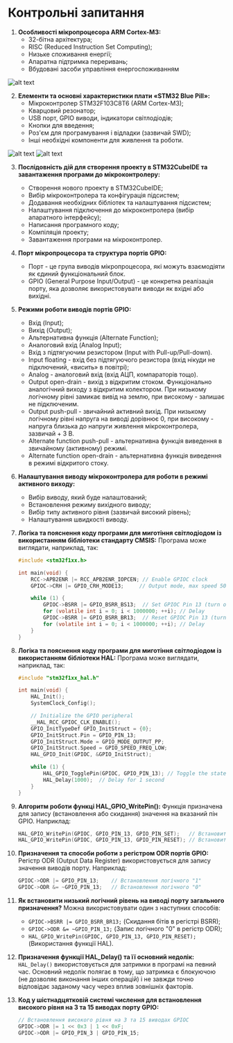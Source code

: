 # Контрольні запитання

1. **Особливості мікропроцесора ARM Cortex-M3:**
   - 32-бітна архітектура;
   - RISC (Reduced Instruction Set Computing);
   - Низьке споживання енергії;
   - Апаратна підтримка переривань;
   - Вбудовані засоби управління енергоспоживанням
   
![alt text](READMEfiles/image.png)

2. **Елементи та основні характеристики плати «STM32 Blue Pill»:**
   - Мікроконтролер STM32F103C8T6 (ARM Cortex-M3);
   - Кварцовий резонатор;
   - USB порт, GPIO виводи, індикатори світлодіодів;
   - Кнопки для введення;
   - Роз'єм для програмування і відладки (зазвичай SWD);
   - Інші необхідні компоненти для живлення та роботи.

![alt text](READMEfiles/image2.png)
![alt text](READMEfiles/image3.png)

3. **Послідовність дій для створення проекту в STM32CubeIDE та завантаження програми до мікроконтролеру:**
   - Створення нового проекту в STM32CubeIDE;
   - Вибір мікроконтролера та конфігурація підсистем;
   - Додавання необхідних бібліотек та налаштування підсистем;
   - Налаштування підключення до мікроконтролера (вибір апаратного інтерфейсу);
   - Написання програмного коду;
   - Компіляція проекту;
   - Завантаження програми на мікроконтролер.

4. **Порт мікропроцесора та структура портів GPIO:**
   
   - Порт - це група виводів мікропроцесора, які можуть взаємодіяти як єдиний функціональний блок.
   - GPIO (General Purpose Input/Output) - це конкретна реалізація порту, яка дозволяє використовувати виводи як вхідні або вихідні.

5. **Режими роботи виводів портів GPIO:**
   
   - Вхід (Input);
   - Вихід (Output);
   - Альтернативна функція (Alternate Function);
   - Аналоговий вхід (Analog Input);
   - Вхід з підтягуючим резистором (Input with Pull-up/Pull-down).
   - Input floating - вхід без підтягуючого резистора (вхід нікуди не
     підключений, «висить» в повітрі);
   - Analog - аналоговий вхід (вхід АЦП, компараторів тощо).
   - Output open-drain - вихід з відкритим стоком. Функціонально
     аналогічний виходу з відкритим колектором. При низькому логічному
     рівні замикає вивід на землю, при високому - залишає не підключеним.
   - Output push-pull - звичайний активний вихід. При низькому логічному
     рівні напруга на виводі дорівнює 0, при високому - напруга близька до
     напруги живлення мікроконтролера, зазвичай + 3 В.
   - Alternate function push-pull - альтернативна функція виведення в
     звичайному (активному) режимі.
   - Alternate function open-drain - альтернативна функція виведення в
     режимі відкритого стоку.

6. **Налаштування виводу мікроконтролера для роботи в режимі активного виходу:**
   
   - Вибір виводу, який буде налаштований;
   - Встановлення режиму вихідного виводу;
   - Вибір типу активного рівня (зазвичай високий рівень);
   - Налаштування швидкості виводу.

7. **Логіка та пояснення коду програми для миготіння світлодіодом із використанням бібліотеки стандарту CMSIS:**
   Програма може виглядати, наприклад, так:
   
   ```c
   #include <stm32f1xx.h>
   
   int main(void) {
       RCC->APB2ENR |= RCC_APB2ENR_IOPCEN; // Enable GPIOC clock
       GPIOC->CRH |= GPIO_CRH_MODE13;     // Output mode, max speed 50 MHz
   
       while (1) {
           GPIOC->BSRR |= GPIO_BSRR_BS13;  // Set GPIOC Pin 13 (turn on LED)
           for (volatile int i = 0; i < 1000000; ++i); // Delay
           GPIOC->BSRR |= GPIO_BSRR_BR13;  // Reset GPIOC Pin 13 (turn off LED)
           for (volatile int i = 0; i < 1000000; ++i); // Delay
       }
   }
   ```

8. **Логіка та пояснення коду програми для миготіння світлодіодом із використанням бібліотеки HAL:**
   Програма може виглядати, наприклад, так:
   
   ```c
   #include "stm32f1xx_hal.h"
   
   int main(void) {
       HAL_Init();
       SystemClock_Config();
   
       // Initialize the GPIO peripheral
       __HAL_RCC_GPIOC_CLK_ENABLE();
       GPIO_InitTypeDef GPIO_InitStruct = {0};
       GPIO_InitStruct.Pin = GPIO_PIN_13;
       GPIO_InitStruct.Mode = GPIO_MODE_OUTPUT_PP;
       GPIO_InitStruct.Speed = GPIO_SPEED_FREQ_LOW;
       HAL_GPIO_Init(GPIOC, &GPIO_InitStruct);
   
       while (1) {
           HAL_GPIO_TogglePin(GPIOC, GPIO_PIN_13); // Toggle the state of GPIOC Pin 13
           HAL_Delay(1000);  // Delay for 1 second
       }
   }
   ```

9. **Алгоритм роботи функці HAL_GPIO_WritePin():**
   Функція призначена для запису (встановлення або скидання) значення на вказаний пін GPIO. Наприклад:
   
   ```c
   HAL_GPIO_WritePin(GPIOC, GPIO_PIN_13, GPIO_PIN_SET);   // Встановити логічний "1"
   HAL_GPIO_WritePin(GPIOC, GPIO_PIN_13, GPIO_PIN_RESET); // Встановити логічний "0"
   ```

10. **Призначення та способи роботи з регістром ODR портів GPIO:**
    Регістр ODR (Output Data Register) використовується для запису значення виводів порту. Наприклад:
    
    ```c
    GPIOC->ODR |= GPIO_PIN_13;    // Встановлення логічного "1"
    GPIOC->ODR &= ~GPIO_PIN_13;   // Встановлення логічного "0"
    ```

11. **Як встановити низький логічний рівень на виводі порту загального призначення?**
    Можна використовувати один з наступних способів:
    
    - `GPIOC->BSRR |= GPIO_BSRR_BR13;` (Скидання бітів в регістрі BSRR);
    - `GPIOC->ODR &= ~GPIO_PIN_13;` (Запис логічного "0" в регістр ODR);
    - `HAL_GPIO_WritePin(GPIOC, GPIO_PIN_13, GPIO_PIN_RESET);` (Використання функції HAL).

12. **Призначення функції HAL_Delay() та її основний недолік:**
    `HAL_Delay()` використовується для затримки в програмі на певний час. Основний недолік полягає в тому, що затримка є блокуючою (не дозволяє виконання інших операцій) і не завжди точно відповідає заданому часу через вплив зовнішніх факторів.

13. **Код у шістнадцятковій системі числення для встановлення високого рівня на 3 та 15 виводах порту GPIO:**
    
    ```c
    // Встановлення високого рівня на 3 та 15 виводах GPIOC
    GPIOC->ODR |= 1 << 0x3 | 1 << 0xF;
    GPIOC->ODR |= GPIO_PIN_3 | GPIO_PIN_15;
    ```